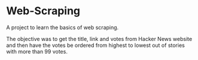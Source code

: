 # Web-Scraping

A project to learn the basics of web scraping.

The objective was to get the title, link and votes from Hacker News website and then have the votes be ordered from highest to lowest out of stories with more than 99 votes.
